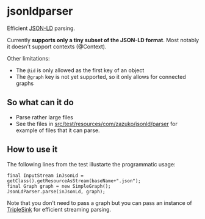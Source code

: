 # jsonldparser

Efficient [JSON-LD](http://json-ld.org/) parsing.

Currently **supports only a tiny subset of the JSON-LD format**. Most notably it 
doesn't support contexts (@Context).

Other limitations:
- The `@id` is only allowed as the first key of an object
- The `@graph` key is not yet supported, so it only allows for connected graphs
 

## So what can it do

- Parse rather large files
- See the files in [src/test/resources/com/zazuko/jsonld/parser](src/test/resources/com/zazuko/jsonld/parser) for example of files that it can parse.
 
## How to use it

The following lines from the test illustarte the programmatic usage:

```
final InputStream inJsonLd = getClass().getResourceAsStream(baseName+".json");
final Graph graph = new SimpleGraph();
JsonLdParser.parse(inJsonLd, graph);
```

Note that you don't need to pass a graph but you can pass an instance of [TripleSink](src/main/java/com/zazuko/jsonld/parser/TripleSink.java) for efficient streaming parsing.
